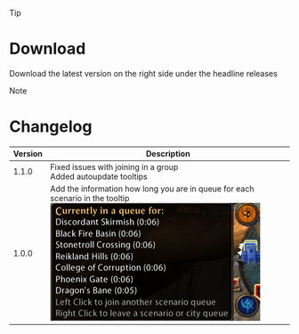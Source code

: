 > [!TIP]
> # Download
> Download the latest version on the right side under the headline releases

> [!NOTE]
> # Changelog
> 
> | Version  | Description |
> | ------------- | ------------- |
> | 1.1.0  | Fixed issues with joining in a group<br>Added autoupdate tooltips|
> | 1.0.0  | Add the information how long you are in queue for each scenario in the tooltip<br>![](https://github.com/Makume/TimeInQueue/blob/main/Images/TimeInQueue.png)|

